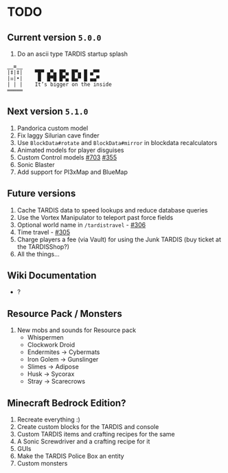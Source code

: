 # TODO

## Current version `5.0.0`

1. Do an ascii type TARDIS startup splash

```
‗‗≡‗‗
|‡|‡|    ▀█▀ ▄▀▄ █▀▄ █▀▄ █ ▄▀▀
|☒|•|     █  █▀█ █▀▄ █▄▀ █ ▄▄▀
| | |    It’s bigger on the inside
═════
```

## Next version `5.1.0`

1. Pandorica custom model
2. Fix laggy Silurian cave finder
3. Use `BlockData#rotate` and `BlockData#mirror` in blockdata recalculators
4. Animated models for player disguises
5. Custom Control models [#703](https://github.com/eccentricdevotion/TARDIS/issues/703)
   [#355](https://github.com/eccentricdevotion/TARDIS/issues/355)
6. Sonic Blaster
7. Add support for Pl3xMap and BlueMap

## Future versions

1. Cache TARDIS data to speed lookups and reduce database queries
2. Use the Vortex Manipulator to teleport past force fields
3. Optional world name in `/tardistravel` - [#306](https://github.com/eccentricdevotion/TARDIS/issues/306)
4. Time travel - [#305](https://github.com/eccentricdevotion/TARDIS/issues/305)
5. Charge players a fee (via Vault) for using the Junk TARDIS (buy ticket at the TARDISShop?)
6. All the things...

## Wiki Documentation

* ?

## Resource Pack / Monsters

1. New mobs and sounds for Resource pack
    * Whispermen
    * Clockwork Droid
    * Endermites -> Cybermats
    * Iron Golem -> Gunslinger
    * Slimes -> Adipose
    * Husk -> Sycorax
    * Stray -> Scarecrows

## Minecraft Bedrock Edition?

1. Recreate everything :)
2. Create custom blocks for the TARDIS and console
3. Custom TARDIS items and crafting recipes for the same
4. A Sonic Screwdriver and a crafting recipe for it
5. GUIs
6. Make the TARDIS Police Box an entity
7. Custom monsters
